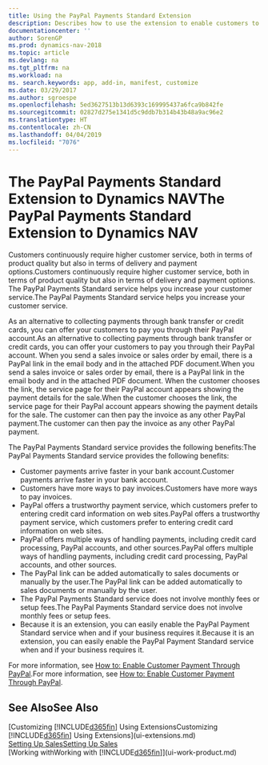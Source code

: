 ```yaml
---
title: Using the PayPal Payments Standard Extension
description: Describes how to use the extension to enable customers to make payments with PayPal.
documentationcenter: ''
author: SorenGP
ms.prod: dynamics-nav-2018
ms.topic: article
ms.devlang: na
ms.tgt_pltfrm: na
ms.workload: na
ms. search.keywords: app, add-in, manifest, customize
ms.date: 03/29/2017
ms.author: sgroespe
ms.openlocfilehash: 5ed3627513b13d6393c169995437a6fca9b842fe
ms.sourcegitcommit: 02827d275e1341d5c9ddb7b314b43b48a9ac96e2
ms.translationtype: HT
ms.contentlocale: zh-CN
ms.lasthandoff: 04/04/2019
ms.locfileid: "7076"
---
```

# <a name="the-paypal-payments-standard-extension-to-dynamics-nav"></a><span data-ttu-id="15406-103">The PayPal Payments Standard Extension to Dynamics NAV</span><span class="sxs-lookup"><span data-stu-id="15406-103">The PayPal Payments Standard Extension to Dynamics NAV</span></span>
<span data-ttu-id="15406-104">Customers continuously require higher customer service, both in terms of product quality but also in terms of delivery and payment options.</span><span class="sxs-lookup"><span data-stu-id="15406-104">Customers continuously require higher customer service, both in terms of product quality but also in terms of delivery and payment options.</span></span> <span data-ttu-id="15406-105">The PayPal Payments Standard service helps you increase your customer service.</span><span class="sxs-lookup"><span data-stu-id="15406-105">The PayPal Payments Standard service helps you increase your customer service.</span></span>

<span data-ttu-id="15406-106">As an alternative to collecting payments through bank transfer or credit cards, you can offer your customers to pay you through their PayPal account.</span><span class="sxs-lookup"><span data-stu-id="15406-106">As an alternative to collecting payments through bank transfer or credit cards, you can offer your customers to pay you through their PayPal account.</span></span> <span data-ttu-id="15406-107">When you send a sales invoice or sales order by email, there is a PayPal link in the email body and in the attached PDF document.</span><span class="sxs-lookup"><span data-stu-id="15406-107">When you send a sales invoice or sales order by email, there is a PayPal link in the email body and in the attached PDF document.</span></span> <span data-ttu-id="15406-108">When the customer chooses the link, the service page for their PayPal account appears showing the payment details for the sale.</span><span class="sxs-lookup"><span data-stu-id="15406-108">When the customer chooses the link, the service page for their PayPal account appears showing the payment details for the sale.</span></span> <span data-ttu-id="15406-109">The customer can then pay the invoice as any other PayPal payment.</span><span class="sxs-lookup"><span data-stu-id="15406-109">The customer can then pay the invoice as any other PayPal payment.</span></span>

<span data-ttu-id="15406-110">The PayPal Payments Standard service provides the following benefits:</span><span class="sxs-lookup"><span data-stu-id="15406-110">The PayPal Payments Standard service provides the following benefits:</span></span>

* <span data-ttu-id="15406-111">Customer payments arrive faster in your bank account.</span><span class="sxs-lookup"><span data-stu-id="15406-111">Customer payments arrive faster in your bank account.</span></span>
* <span data-ttu-id="15406-112">Customers have more ways to pay invoices.</span><span class="sxs-lookup"><span data-stu-id="15406-112">Customers have more ways to pay invoices.</span></span>
* <span data-ttu-id="15406-113">PayPal offers a trustworthy payment service, which customers prefer to entering credit card information on web sites.</span><span class="sxs-lookup"><span data-stu-id="15406-113">PayPal offers a trustworthy payment service, which customers prefer to entering credit card information on web sites.</span></span>
* <span data-ttu-id="15406-114">PayPal offers multiple ways of handling payments, including credit card processing, PayPal accounts, and other sources.</span><span class="sxs-lookup"><span data-stu-id="15406-114">PayPal offers multiple ways of handling payments, including credit card processing, PayPal accounts, and other sources.</span></span>
* <span data-ttu-id="15406-115">The PayPal link can be added automatically to sales documents or manually by the user.</span><span class="sxs-lookup"><span data-stu-id="15406-115">The PayPal link can be added automatically to sales documents or manually by the user.</span></span>
* <span data-ttu-id="15406-116">The PayPal Payments Standard service does not involve monthly fees or setup fees.</span><span class="sxs-lookup"><span data-stu-id="15406-116">The PayPal Payments Standard service does not involve monthly fees or setup fees.</span></span>
* <span data-ttu-id="15406-117">Because it is an extension, you can easily enable the PayPal Payment Standard service when and if your business requires it.</span><span class="sxs-lookup"><span data-stu-id="15406-117">Because it is an extension, you can easily enable the PayPal Payment Standard service when and if your business requires it.</span></span>  

<span data-ttu-id="15406-118">For more information, see [How to: Enable Customer Payment Through PayPal](sales-how-enable-payment-service-extensions.md).</span><span class="sxs-lookup"><span data-stu-id="15406-118">For more information, see [How to: Enable Customer Payment Through PayPal](sales-how-enable-payment-service-extensions.md).</span></span>

## <a name="see-also"></a><span data-ttu-id="15406-119">See Also</span><span class="sxs-lookup"><span data-stu-id="15406-119">See Also</span></span>
[<span data-ttu-id="15406-120">Customizing [!INCLUDE[d365fin](includes/d365fin_md.md)] Using Extensions</span><span class="sxs-lookup"><span data-stu-id="15406-120">Customizing [!INCLUDE[d365fin](includes/d365fin_md.md)] Using Extensions</span></span>](ui-extensions.md)  
[<span data-ttu-id="15406-121">Setting Up Sales</span><span class="sxs-lookup"><span data-stu-id="15406-121">Setting Up Sales</span></span>](sales-setup-sales.md)  
[<span data-ttu-id="15406-122">Working with</span><span class="sxs-lookup"><span data-stu-id="15406-122">Working with</span></span> [!INCLUDE[d365fin](includes/d365fin_md.md)]](ui-work-product.md)
